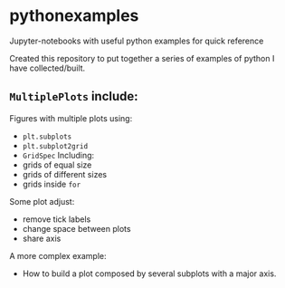 # pythonexamples
Jupyter-notebooks with useful python examples for quick reference

Created this repository to put together a series of examples of python I have collected/built.

## `MultiplePlots` include:

  Figures with multiple plots using:
  - `plt.subplots`
  - `plt.subplot2grid`
  - `GridSpec`
  Including:
  - grids of equal size
  - grids of different sizes
  - grids inside `for`

  Some plot adjust:

  - remove tick labels
  - change space between plots
  - share axis

  A more complex example:

  - How to build a plot composed by several subplots with a major axis. 
